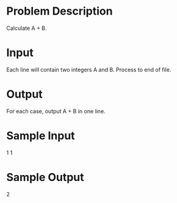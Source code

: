 # Problem Description

Calculate A + B. 

# Input

Each line will contain two integers A and B. Process to end of file.
 

# Output

For each case, output A + B in one line.
 

# Sample Input
1 1
 

# Sample Output
2